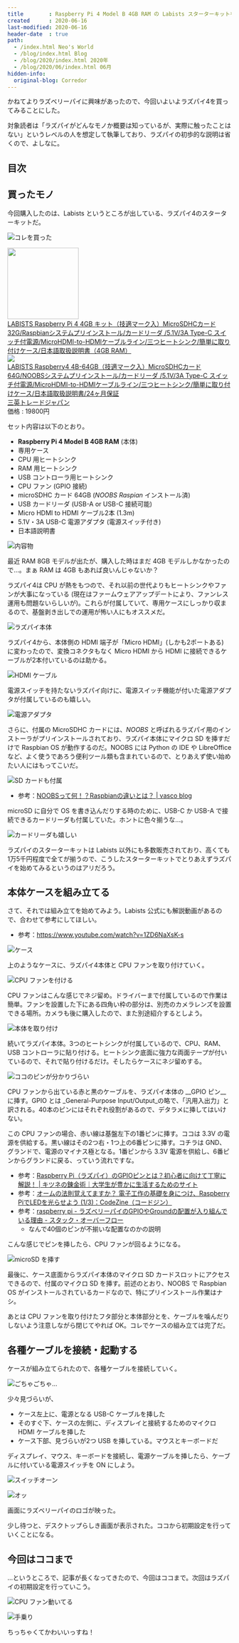 ```yaml
---
title        : Raspberry Pi 4 Model B 4GB RAM の Labists スターターキットを買ってラズパイデビューした
created      : 2020-06-16
last-modified: 2020-06-16
header-date  : true
path:
  - /index.html Neo's World
  - /blog/index.html Blog
  - /blog/2020/index.html 2020年
  - /blog/2020/06/index.html 06月
hidden-info:
  original-blog: Corredor
---
```


かねてよりラズベリーパイに興味があったので、今回いよいよラズパイ4を買ってみることにした。

対象読者は「ラズパイがどんなモノか概要は知っているが、実際に触ったことはない」というレベルの人を想定して執筆しており、ラズパイの初歩的な説明は省くので、よしなに。

## 目次

## 買ったモノ

今回購入したのは、Labists というところが出している、ラズパイ4のスターターキットだ。

![コレを買った](16-01-11.jpg)

<div class="ad-amazon">
  <div class="ad-amazon-image">
    <a href="https://www.amazon.co.jp/dp/B082VVJCPT?tag=neos21-22&amp;linkCode=osi&amp;th=1&amp;psc=1">
      <img src="https://m.media-amazon.com/images/I/51yb9HfX7xL._SL160_.jpg" width="160" height="160">
    </a>
  </div>
  <div class="ad-amazon-info">
    <div class="ad-amazon-title">
      <a href="https://www.amazon.co.jp/dp/B082VVJCPT?tag=neos21-22&amp;linkCode=osi&amp;th=1&amp;psc=1">LABISTS Raspberry Pi 4 4GB キット（技適マーク入）MicroSDHCカード32G/Raspbianシステムプリインストール/カードリーダ /5.1V/3A Type-C スイッチ付電源/MicroHDMI-to-HDMIケーブルライン/三つヒートシンク/簡単に取り付けケース/日本語取扱説明書（4GB RAM）</a>
    </div>
  </div>
</div>

<div class="ad-rakuten">
  <div class="ad-rakuten-image">
    <a href="https://hb.afl.rakuten.co.jp/hgc/g00tau72.waxyc064.g00tau72.waxyd144/?pc=https%3A%2F%2Fitem.rakuten.co.jp%2Fsanei-trade%2F10000016%2F&amp;m=http%3A%2F%2Fm.rakuten.co.jp%2Fsanei-trade%2Fi%2F10000016%2F">
      <img src="https://thumbnail.image.rakuten.co.jp/@0_mall/sanei-trade/cabinet/07575624/imgrc0074070493.jpg?_ex=128x128">
    </a>
  </div>
  <div class="ad-rakuten-info">
    <div class="ad-rakuten-title">
      <a href="https://hb.afl.rakuten.co.jp/hgc/g00tau72.waxyc064.g00tau72.waxyd144/?pc=https%3A%2F%2Fitem.rakuten.co.jp%2Fsanei-trade%2F10000016%2F&amp;m=http%3A%2F%2Fm.rakuten.co.jp%2Fsanei-trade%2Fi%2F10000016%2F">LABISTS Raspberry4 4B-64GB（技適マーク入）MicroSDHCカード64G/NOOBSシステムプリインストール/カードリーダ /5.1V/3A Type-C スイッチ付電源/MicroHDMI-to-HDMIケーブルライン/三つヒートシンク/簡単に取り付けケース/日本語取扱説明書/24ヶ月保証</a>
    </div>
    <div class="ad-rakuten-shop">
      <a href="https://hb.afl.rakuten.co.jp/hgc/g00tau72.waxyc064.g00tau72.waxyd144/?pc=https%3A%2F%2Fwww.rakuten.co.jp%2Fsanei-trade%2F&amp;m=http%3A%2F%2Fm.rakuten.co.jp%2Fsanei-trade%2F">三英トレードジャパン</a>
    </div>
    <div class="ad-rakuten-price">価格 : 19800円</div>
  </div>
</div>

セット内容は以下のとおり。

- __Raspberry Pi 4 Model B 4GB RAM__ (本体)
- 専用ケース
- CPU 用ヒートシンク
- RAM 用ヒートシンク
- USB コントローラ用ヒートシンク
- CPU ファン (GPIO 接続)
- microSDHC カード 64GB (_NOOBS Raspian_ インストール済)
- USB カードリーダ (USB-A or USB-C 接続可能)
- Micro HDMI to HDMI ケーブル2本 (1.3m)
- 5.1V・3A USB-C 電源アダプタ (電源スイッチ付き)
- 日本語説明書

![内容物](16-01-12.jpg)

最近 RAM 8GB モデルが出たが、購入した時はまだ 4GB モデルしかなかったので…。まぁ RAM は 4GB もあれば良いんじゃないか？

ラズパイ4は CPU が熱をもつので、それ以前の世代よりもヒートシンクやファンが大事になっている (現在はファームウェアアップデートにより、ファンレス運用も問題ないらしいが)。これらが付属していて、専用ケースにしっかり収まるので、基盤剥き出しでの運用が怖い人にもオススメだ。

![ラズパイ本体](16-01-13.jpg)

ラズパイ4から、本体側の HDMI 端子が「Micro HDMI」(しかも2ポートある) に変わったので、変換コネクタもなく Micro HDMI から HDMI に接続できるケーブルが2本付いているのは助かる。

![HDMI ケーブル](16-01-14.jpg)

電源スイッチを持たないラズパイ向けに、電源スイッチ機能が付いた電源アダプタが付属しているのも嬉しい。

![電源アダプタ](16-01-15.jpg)

さらに、付属の MicroSDHC カードには、_NOOBS_ と呼ばれるラズパイ用のインストーラがプリインストールされており、ラズパイ本体にマイクロ SD を挿すだけで Raspbian OS が動作するのだ。NOOBS には Python の IDE や LibreOffice など、よく使うであろう便利ツール類も含まれているので、とりあえず使い始めたい人にはもってこいだ。

![SD カードも付属](16-01-16.jpg)

- 参考：[NOOBSって何！？Raspbianの違いとは？ | vasco blog](https://vasco-blog.com/blog/2019/07/06/deference-noobs-and-raspbian/)

microSD に自分で OS を書き込んだりする時のために、USB-C か USB-A で接続できるカードリーダも付属していた。ホントに色々揃うな…。

![カードリーダも嬉しい](16-01-17.jpg)

ラズパイのスターターキットは Labists 以外にも多数販売されており、高くても1万5千円程度で全てが揃うので、こうしたスターターキットでとりあえずラズパイを始めてみるというのはアリだろう。

## 本体ケースを組み立てる

さて、それでは組み立てを始めてみよう。Labists 公式にも解説動画があるので、合わせて参考にしてほしい。

- 参考：<https://www.youtube.com/watch?v=1ZD6NaXsK-s>

![ケース](16-01-01.jpg)

上のようなケースに、ラズパイ4本体と CPU ファンを取り付けていく。

![CPU ファンを付ける](16-01-02.jpg)

CPU ファンはこんな感じでネジ留め。ドライバーまで付属しているので作業は簡単。ファンを設置した下にある四角い枠の部分は、別売のカメラレンズを設置できる場所。カメラも後に購入したので、また別途紹介するとしよう。

![本体を取り付け](16-01-03.jpg)

続いてラズパイ本体。3つのヒートシンクが付属しているので、CPU、RAM、USB コントローラに貼り付ける。ヒートシンク底面に強力な両面テープが付いているので、それで貼り付けるだけ。そしたらケースにネジ留めする。

![ココのピンが分かりづらい](16-01-04.jpg)

CPU ファンから出ている赤と黒のケーブルを、ラズパイ本体の __GPIO ピン__に挿す。GPIO とは _General-Purpose Input/Output_の略で、「汎用入出力」と訳される。40本のピンにはそれぞれ役割があるので、デタラメに挿してはいけない。

この CPU ファンの場合、赤い線は基盤左下の1番ピンに挿す。ココは 3.3V の電源を供給する。黒い線はその2つ右・1つ上の6番ピンに挿す。コチラは GND、グランドで、電源のマイナス極となる。1番ピンから 3.3V 電源を供給し、6番ピンからグランドに戻る、っていう流れですな。

- 参考：[Raspberry Pi（ラズパイ）のGPIOピンとは？初心者に向けて丁寧に解説！ | キツネの錬金術｜大学生が豊かに生活するためのサイト](https://robot-workshop.net/raspberry-pi-gpio)
- 参考：[オームの法則覚えてますか？ 電子工作の基礎を身につけ、Raspberry PiでLEDを光らせよう (1/3)：CodeZine（コードジン）](https://codezine.jp/article/detail/9128)
- 参考：[raspberry pi - ラズベリーパイのGPIOやGroundの配置が入り組んでいる理由 - スタック・オーバーフロー](https://ja.stackoverflow.com/questions/7022/%E3%83%A9%E3%82%BA%E3%83%99%E3%83%AA%E3%83%BC%E3%83%91%E3%82%A4%E3%81%AEgpio%E3%82%84ground%E3%81%AE%E9%85%8D%E7%BD%AE%E3%81%8C%E5%85%A5%E3%82%8A%E7%B5%84%E3%82%93%E3%81%A7%E3%81%84%E3%82%8B%E7%90%86%E7%94%B1)
  - なんで40個のピンが不揃いな配置なのかの説明

こんな感じでピンを挿したら、CPU ファンが回るようになる。

![microSD を挿す](16-01-05.jpg)

最後に、ケース底面からラズパイ本体のマイクロ SD カードスロットにアクセスできるので、付属のマイクロ SD を挿す。前述のとおり、NOOBS で Raspbian OS がインストールされているカードなので、特にプリインストール作業はナシ。

あとは CPU ファンを取り付けたフタ部分と本体部分とを、ケーブルを噛んだりしないよう注意しながら閉じてやれば OK。コレでケースの組み立ては完了だ。

## 各種ケーブルを接続・起動する

ケースが組み立てられたので、各種ケーブルを接続していく。

![ごちゃごちゃ…](16-01-06.jpg)

少々見づらいが、

- ケース左上に、電源となる USB-C ケーブルを挿した
- そのすぐ下、ケースの左側に、ディスプレイと接続するためのマイクロ HDMI ケーブルを挿した
- ケース下部、見づらいが2つ USB を挿している。マウスとキーボードだ

ディスプレイ、マウス、キーボードを接続し、電源ケーブルを挿したら、ケーブルに付いている電源スイッチを ON にしよう。

![スイッチオーン](16-01-07.jpg)

![オッ](16-01-08.jpg)

画面にラズベリーパイのロゴが映った。

少し待つと、デスクトップらしき画面が表示された。ココから初期設定を行っていくことになる。

## 今回はココまで

…というところで、記事が長くなってきたので、今回はココまで。次回はラズパイの初期設定を行っていこう。

![CPU ファン動いてる](16-01-09.jpg)

![手乗り](16-01-10.jpg)

ちっちゃくてかわいいっすね！
